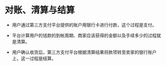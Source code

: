 # 对账、清算与结算

- 用户通过第三方支付平台提供的账户用银行卡进行付款，这个过程是支付。

- 平台计算用户的钱款的到帐周期、商家应该获得的金额以及手续多少的过程就是清算。

- 用户确认收货后，第三方支付平台根据清算结果将款项转至卖家的银行账户上，这一过程是结算。






